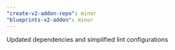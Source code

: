 ```yaml
---
"create-v2-addon-repo": minor
"blueprints-v2-addon": minor
---
```


Updated dependencies and simplified lint configurations
